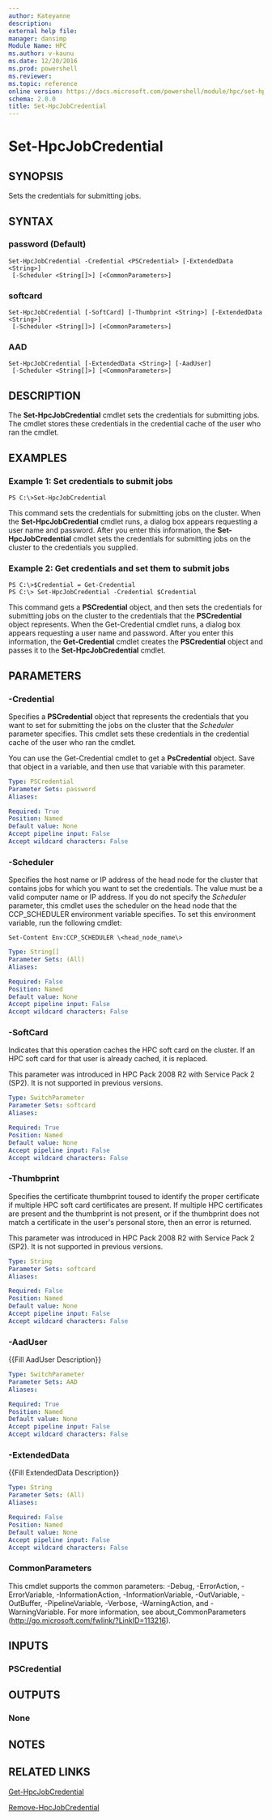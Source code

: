 ```yaml
---
author: Kateyanne
description: 
external help file: 
manager: dansimp
Module Name: HPC
ms.author: v-kaunu
ms.date: 12/20/2016
ms.prod: powershell
ms.reviewer: 
ms.topic: reference
online version: https://docs.microsoft.com/powershell/module/hpc/set-hpcjobcredential?view=windowsserver2012r2-ps&wt.mc_id=ps-gethelp
schema: 2.0.0
title: Set-HpcJobCredential
---
```


# Set-HpcJobCredential

## SYNOPSIS
Sets the credentials for submitting jobs.

## SYNTAX

### password (Default)
```
Set-HpcJobCredential -Credential <PSCredential> [-ExtendedData <String>]
 [-Scheduler <String[]>] [<CommonParameters>]
```

### softcard
```
Set-HpcJobCredential [-SoftCard] [-Thumbprint <String>] [-ExtendedData <String>]
 [-Scheduler <String[]>] [<CommonParameters>]
```

### AAD
```
Set-HpcJobCredential [-ExtendedData <String>] [-AadUser]
 [-Scheduler <String[]>] [<CommonParameters>]
```

## DESCRIPTION
The **Set-HpcJobCredential** cmdlet sets the credentials for submitting jobs.
The cmdlet stores these credentials in the credential cache of the user who ran the cmdlet.

## EXAMPLES

### Example 1: Set credentials to submit jobs
```
PS C:\>Set-HpcJobCredential
```

This command sets the credentials for submitting jobs on the cluster.
When the **Set-HpcJobCredential** cmdlet runs, a dialog box appears requesting a user name and password.
After you enter this information, the **Set-HpcJobCredential** cmdlet sets the credentials for submitting jobs on the cluster to the credentials you supplied.

### Example 2: Get credentials and set them to submit jobs
```
PS C:\>$Credential = Get-Credential
PS C:\> Set-HpcJobCredential -Credential $Credential
```

This command gets a **PSCredential** object, and then sets the credentials for submitting jobs on the cluster to the credentials that the **PSCredential** object represents.
When the Get-Credential cmdlet runs, a dialog box appears requesting a user name and password.
After you enter this information, the **Get-Credential** cmdlet creates the **PSCredential** object and passes it to the **Set-HpcJobCredential** cmdlet.

## PARAMETERS

### -Credential
Specifies a **PSCredential** object that represents the credentials that you want to set for submitting the jobs on the cluster that the *Scheduler* parameter specifies.
This cmdlet sets these credentials in the credential cache of the user who ran the cmdlet.

You can use the Get-Credential cmdlet to get a **PsCredential** object.
Save that object in a variable, and then use that variable with this parameter.

```yaml
Type: PSCredential
Parameter Sets: password
Aliases:

Required: True
Position: Named
Default value: None
Accept pipeline input: False
Accept wildcard characters: False
```

### -Scheduler
Specifies the host name or IP address of the head node for the cluster that contains jobs for which you want to set the credentials.
The value must be a valid computer name or IP address.
If you do not specify the *Scheduler* parameter, this cmdlet uses the scheduler on the head node that the CCP_SCHEDULER environment variable specifies.
To set this environment variable, run the following cmdlet:

`Set-Content Env:CCP_SCHEDULER \<head_node_name\>`

```yaml
Type: String[]
Parameter Sets: (All)
Aliases:

Required: False
Position: Named
Default value: None
Accept pipeline input: False
Accept wildcard characters: False
```

### -SoftCard
Indicates that this operation caches the HPC soft card on the cluster.
If an HPC soft card for that user is already cached, it is replaced.

This parameter was introduced in HPC Pack 2008 R2 with Service Pack 2 (SP2).
It is not supported in previous versions.

```yaml
Type: SwitchParameter
Parameter Sets: softcard
Aliases:

Required: True
Position: Named
Default value: None
Accept pipeline input: False
Accept wildcard characters: False
```

### -Thumbprint
Specifies the certificate thumbprint toused to identify the proper certificate if multiple HPC soft card certificates are present.
If multiple HPC certificates are present and the thumbprint is not present, or if the thumbprint does not match a certificate in the user's personal store, then an error is returned.

This parameter was introduced in HPC Pack 2008 R2 with Service Pack 2 (SP2).
It is not supported in previous versions.

```yaml
Type: String
Parameter Sets: softcard
Aliases:

Required: False
Position: Named
Default value: None
Accept pipeline input: False
Accept wildcard characters: False
```

### -AadUser
{{Fill AadUser Description}}

```yaml
Type: SwitchParameter
Parameter Sets: AAD
Aliases:

Required: True
Position: Named
Default value: None
Accept pipeline input: False
Accept wildcard characters: False
```

### -ExtendedData
{{Fill ExtendedData Description}}

```yaml
Type: String
Parameter Sets: (All)
Aliases:

Required: False
Position: Named
Default value: None
Accept pipeline input: False
Accept wildcard characters: False
```

### CommonParameters
This cmdlet supports the common parameters: -Debug, -ErrorAction, -ErrorVariable, -InformationAction, -InformationVariable, -OutVariable, -OutBuffer, -PipelineVariable, -Verbose, -WarningAction, and -WarningVariable. For more information, see about_CommonParameters (http://go.microsoft.com/fwlink/?LinkID=113216).

## INPUTS

### PSCredential

## OUTPUTS

### None

## NOTES

## RELATED LINKS

[Get-HpcJobCredential](./Get-HpcJobCredential.md)

[Remove-HpcJobCredential](./Remove-HpcJobCredential.md)
